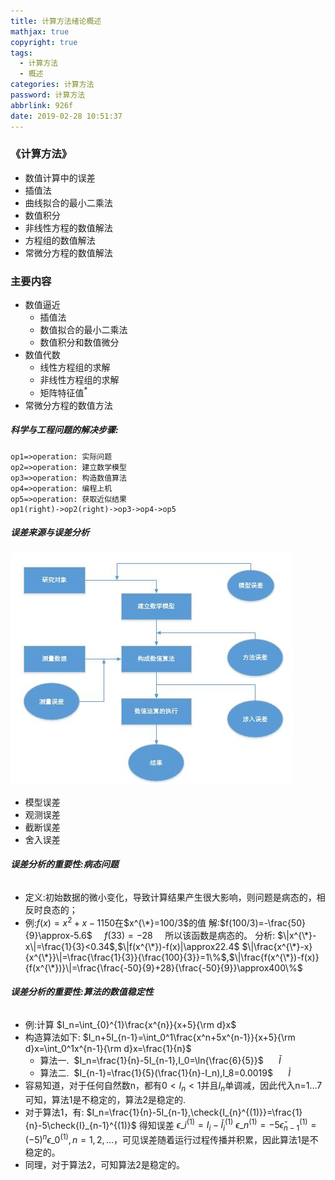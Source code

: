 ```yaml
---
title: 计算方法绪论概述
mathjax: true
copyright: true
tags:
  - 计算方法
  - 概述
categories: 计算方法
password: 计算方法
abbrlink: 926f
date: 2019-02-28 10:51:37
---
```

### 《计算方法》
- 数值计算中的误差
- 插值法
- 曲线拟合的最小二乘法
- 数值积分
- 非线性方程的数值解法
- 方程组的数值解法
- 常微分方程的数值解法

### 主要内容
- 数值逼近
    + 插值法
    + 数值拟合的最小二乘法
    + 数值积分和数值微分
- 数值代数
    + 线性方程组的求解
    + 非线性方程组的求解
    + 矩阵特征值<sup>*</sup>
- 常微分方程的数值方法

<!--less-->

##### 科学与工程问题的解决步骤:
```flow
op1=>operation: 实际问题
op2=>operation: 建立数学模型
op3=>operation: 构造数值算法
op4=>operation: 编程上机
op5=>operation: 获取近似结果
op1(right)->op2(right)->op3->op4->op5
```

##### 误差来源与误差分析
![](../Resources/计算方法绪论概述/误差来源与误差分析.jpg)
 - 模型误差
 - 观测误差
 - 截断误差
 - 舍入误差

###### ***误差分析的重要性:病态问题***
 - 定义:初始数据的微小变化，导致计算结果产生很大影响，则问题是病态的，相反时良态的；
 - 例:$f(x)=x^2+x-1150$在$x^{\*}=100/3$的值
    解:$f(100/3)=-\frac{50}{9}\approx-5.6$
   &nbsp;&nbsp;&nbsp;&nbsp;$f(33)=-28$
   &nbsp;&nbsp;&nbsp;&nbsp;所以该函数是病态的。
    分析:
    $\|x^{\*}-x\|=\frac{1}{3}<0.34$,$\|f(x^{\*})-f(x)|\approx22.4$
    $\|\frac{x^{\*}-x}{x^{\*}}\|=\frac{\frac{1}{3}}{\frac{100}{3}}=1\%$,$\|\frac{f(x^{\*})-f(x)}{f(x^{\*})}\|=\frac{\frac{-50}{9}+28}{\frac{-50}{9}}\approx400\%$

###### ***误差分析的重要性:算法的数值稳定性***
 - 例:计算 $I_n=\int_{0}^{1}\frac{x^{n}}{x+5}{\rm d}x$
 - 构造算法如下:
   $I_n+5I_{n-1}=\int_0^1\frac{x^n+5x^{n-1}}{x+5}{\rm d}x=\int_0^1x^{n-1}{\rm d}x=\frac{1}{n}$
   - 算法一. &nbsp;$I_n=\frac{1}{n}-5I_{n-1},I_0=\ln{\frac{6}{5}}$  $\quad$ $\check{I}$
   - 算法二. &nbsp;$I_{n-1}=\frac{1}{5}(\frac{1}{n}-I_n),I_8=0.0019$ $\quad$ $\grave{I}$
 - 容易知道，对于任何自然数n，都有$0<I_n<1$并且$I_n$单调减，因此代入n=1...7可知，算法1是不稳定的，算法2是稳定的.
 - 对于算法1，有:
   $I_n=\frac{1}{n}-5I_{n-1},\check{I_{n}^{(1)}}=\frac{1}{n}-5\check{I}_{n-1}^{(1)}$
   得知误差 $\epsilon\_i^{(1)}=I_{i}-\check{I}_i^{(1)}$
    $\epsilon\_n^{(1)}=-5\check{\epsilon}_{n-1}^{(1)}=(-5)^{n}\epsilon\_0^{(1)},n=1,2,...$，可见误差随着运行过程传播并积累，因此算法1是不稳定的。
 - 同理，对于算法2，<!-- 有:
   得知误差 $\epsilon\_i^{(2)}=I_{i}-\check{I}_i^{(2)}$
    $\epsilon\_n^{(1)}=-5\check{\epsilon}_{n-1}^{(1)}=(-5)^{n}\epsilon\_0^{(1)},n=1,2,...$， -->可知算法2是稳定的。
